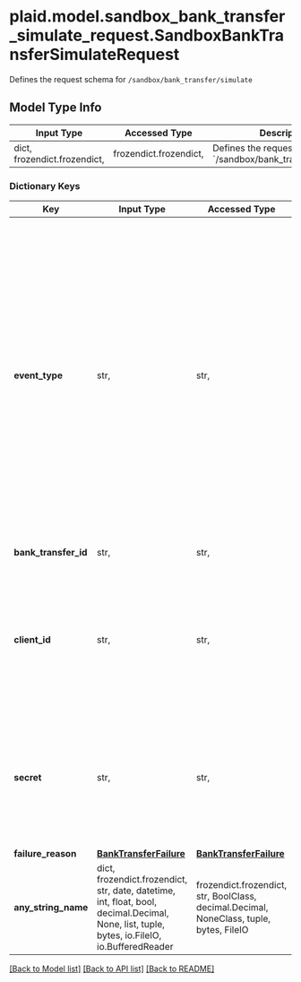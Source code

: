 # plaid.model.sandbox_bank_transfer_simulate_request.SandboxBankTransferSimulateRequest

Defines the request schema for `/sandbox/bank_transfer/simulate`

## Model Type Info
Input Type | Accessed Type | Description | Notes
------------ | ------------- | ------------- | -------------
dict, frozendict.frozendict,  | frozendict.frozendict,  | Defines the request schema for &#x60;/sandbox/bank_transfer/simulate&#x60; | 

### Dictionary Keys
Key | Input Type | Accessed Type | Description | Notes
------------ | ------------- | ------------- | ------------- | -------------
**event_type** | str,  | str,  | The asynchronous event to be simulated. May be: &#x60;posted&#x60;, &#x60;failed&#x60;, or &#x60;reversed&#x60;.  An error will be returned if the event type is incompatible with the current transfer status. Compatible status --&gt; event type transitions include:  &#x60;pending&#x60; --&gt; &#x60;failed&#x60;  &#x60;pending&#x60; --&gt; &#x60;posted&#x60;  &#x60;posted&#x60; --&gt; &#x60;reversed&#x60;  | 
**bank_transfer_id** | str,  | str,  | Plaid’s unique identifier for a bank transfer. | 
**client_id** | str,  | str,  | Your Plaid API &#x60;client_id&#x60;. The &#x60;client_id&#x60; is required and may be provided either in the &#x60;PLAID-CLIENT-ID&#x60; header or as part of a request body. | [optional] 
**secret** | str,  | str,  | Your Plaid API &#x60;secret&#x60;. The &#x60;secret&#x60; is required and may be provided either in the &#x60;PLAID-SECRET&#x60; header or as part of a request body. | [optional] 
**failure_reason** | [**BankTransferFailure**](BankTransferFailure.md) | [**BankTransferFailure**](BankTransferFailure.md) |  | [optional] 
**any_string_name** | dict, frozendict.frozendict, str, date, datetime, int, float, bool, decimal.Decimal, None, list, tuple, bytes, io.FileIO, io.BufferedReader | frozendict.frozendict, str, BoolClass, decimal.Decimal, NoneClass, tuple, bytes, FileIO | any string name can be used but the value must be the correct type | [optional]

[[Back to Model list]](../../README.md#documentation-for-models) [[Back to API list]](../../README.md#documentation-for-api-endpoints) [[Back to README]](../../README.md)

